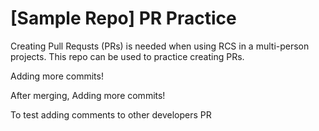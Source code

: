 # [Sample Repo] PR Practice
Creating Pull Requsts (PRs) is needed when using RCS in a multi-person projects.
This repo can be used to practice creating PRs.

Adding more commits!

After merging, Adding more commits!

To test adding comments to other developers PR